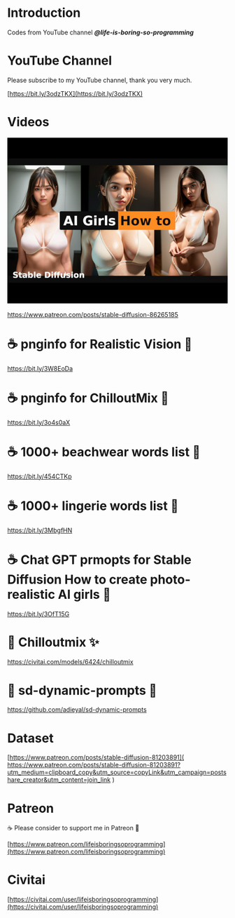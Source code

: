 # Introduction
Codes from YouTube channel ***@life-is-boring-so-programming***

# YouTube Channel
Please subscribe to my YouTube channel, thank you very much. 

[https://bit.ly/3odzTKX](https://bit.ly/3odzTKX)

# Videos
[![Stable Diffusion How to create photo-realistic AI girls](https://raw.githubusercontent.com/lifeisboringsoprogramming/youtube/master/0011-how-to-create-photorealistic-ai-girls/images/thumbnail.01.jpg)](https://www.patreon.com/posts/stable-diffusion-86265185)

https://www.patreon.com/posts/stable-diffusion-86265185

# ☕️ pnginfo for Realistic Vision 🍻
https://bit.ly/3W8EoDa

# ☕️ pnginfo for ChilloutMix 🍻
https://bit.ly/3o4s0aX

# ☕️ 1000+ beachwear words list 🍻
https://bit.ly/454CTKp

# ☕️ 1000+ lingerie words list 🍻
https://bit.ly/3MbgfHN

# ☕️ Chat GPT prmopts for Stable Diffusion How to create photo-realistic AI girls 🍻
https://bit.ly/3OfT15G

# 💖 Chilloutmix ✨
https://civitai.com/models/6424/chilloutmix

# 🎁 sd-dynamic-prompts 🎉
https://github.com/adieyal/sd-dynamic-prompts

# Dataset
[https://www.patreon.com/posts/stable-diffusion-81203891](
https://www.patreon.com/posts/stable-diffusion-81203891?utm_medium=clipboard_copy&utm_source=copyLink&utm_campaign=postshare_creator&utm_content=join_link
)

# Patreon
☕️ Please consider to support me in Patreon 🍻

[https://www.patreon.com/lifeisboringsoprogramming](https://www.patreon.com/lifeisboringsoprogramming)

# Civitai
[https://civitai.com/user/lifeisboringsoprogramming](https://civitai.com/user/lifeisboringsoprogramming)
